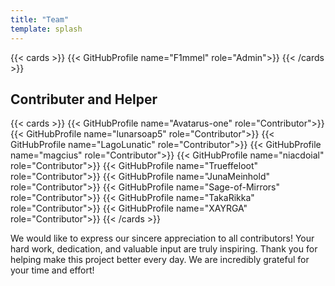 ```yaml
---
title: "Team"
template: splash
---
```


{{< cards >}}
{{< GitHubProfile name="F1mmel" role="Admin">}}
{{< /cards >}}

## Contributer and Helper
{{< cards >}}
{{< GitHubProfile name="Avatarus-one" role="Contributor">}}
{{< GitHubProfile name="lunarsoap5" role="Contributor">}}
{{< GitHubProfile name="LagoLunatic" role="Contributor">}}
{{< GitHubProfile name="magcius" role="Contributor">}}
{{< GitHubProfile name="niacdoial" role="Contributor">}}
{{< GitHubProfile name="Trueffeloot" role="Contributor">}}
{{< GitHubProfile name="JunaMeinhold" role="Contributor">}}
{{< GitHubProfile name="Sage-of-Mirrors" role="Contributor">}}
{{< GitHubProfile name="TakaRikka" role="Contributor">}}
{{< GitHubProfile name="XAYRGA" role="Contributor">}}
{{< /cards >}}

We would like to express our sincere appreciation to all contributors! Your hard work, dedication, and valuable input are truly inspiring. Thank you for helping make this project better every day. We are incredibly grateful for your time and effort!
